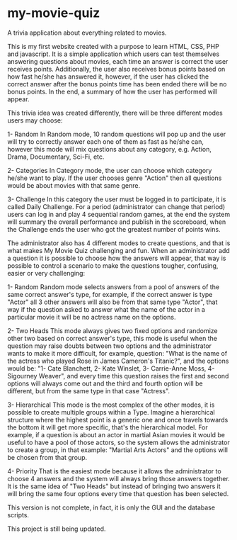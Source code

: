 # my-movie-quiz
A trivia application about everything related to movies.

This is my first website created with a purpose to learn HTML, CSS, PHP and javascript. 
It is a simple application which users can test themselves answering questions about movies, each time an answer is correct the user receives points. 
Additionally, the user also receives bonus points based on how fast he/she has answered it, however, if the user has clicked the correct answer after the bonus points time has been ended there will be no bonus points.
In the end, a summary of how the user has performed will appear.

This trivia idea was created differently, there will be three different modes users may choose:

1- Random
  In Random mode, 10 random questions will pop up and the user will try to correctly answer each one of them as fast as he/she can, however this mode will mix questions about any category, e.g. Action, Drama, Documentary, Sci-Fi, etc. 

2- Categories
  In Category mode, the user can choose which category he/she want to play. If the user chooses genre "Action" then all questions would be about movies with that same genre.

3- Challenge
  In this category the user must be logged in to participate, it is called Daily Challenge. For a period (administrator can change that period) users can log in and play 4 sequential random games, at the end the system will summary the overall performance and publish in the scoreboard, when the Challenge ends the user who got the greatest number of points wins.

The administrator also has 4 different modes to create questions, and that is what makes My Movie Quiz challenging and fun. When an administrator add a question it is possible to choose how the answers will appear, that way is possible to control a scenario to make the questions tougher, confusing, easier or very challenging: 

1- Random
  Random mode selects answers from a pool of answers of the same correct answer's type, for example, if the correct answer is type "Actor" all 3 other answers will also be from that same type "Actor", that way if the question asked to answer what the name of the actor in a particular movie it will be no actress name on the options.

2- Two Heads
  This mode always gives two fixed options and randomize other two based on correct answer's type, this mode is useful when the question may raise doubts between two options and the administrator wants to make it more difficult, for example, question: "What is the name of the actress who played Rose in James Cameron's Titanic?", and the options would be: "1- Cate Blanchett, 2- Kate Winslet, 3- Carrie-Anne Moss, 4- Sigourney Weaver", and every time this question raises the first and second options will always come out and the third and fourth option will be different, but from the same type in that case "Actress".

3- Hierarchical
  This mode is the most complex of the other modes, it is possible to create multiple groups within a Type. Imagine a hierarchical structure where the highest point is a generic one and once travels towards the bottom it will get more specific, that's the hierarchical model.
  For example, if a question is about an actor in martial Asian movies it would be useful to have a pool of those actors, so the system allows the administrator to create a group, in that example: "Martial Arts Actors" and the options will be chosen from that group.
  
4- Priority
  That is the easiest mode because it allows the administrator to choose 4 answers and the system will always bring those answers together.
  It is the same idea of "Two Heads" but instead of bringing two answers it will bring the same four options every time that question has been selected.


This version is not complete, in fact, it is only the GUI and the database scripts.

This project is still being updated.


